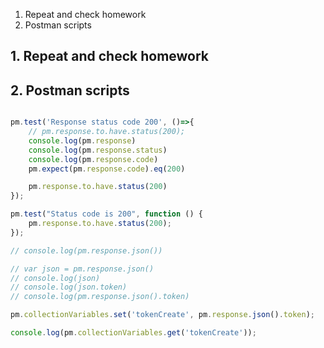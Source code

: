 1. Repeat and check homework
2. Postman scripts


## 1. Repeat and check homework


## 2. Postman scripts

```javascript

pm.test('Response status code 200', ()=>{
    // pm.response.to.have.status(200);
    console.log(pm.response)
    console.log(pm.response.status)
    console.log(pm.response.code)
    pm.expect(pm.response.code).eq(200)

    pm.response.to.have.status(200)
});

pm.test("Status code is 200", function () {
    pm.response.to.have.status(200);
});

// console.log(pm.response.json())

// var json = pm.response.json()
// console.log(json)
// console.log(json.token)
// console.log(pm.response.json().token)

pm.collectionVariables.set('tokenCreate', pm.response.json().token);

console.log(pm.collectionVariables.get('tokenCreate'));

```

